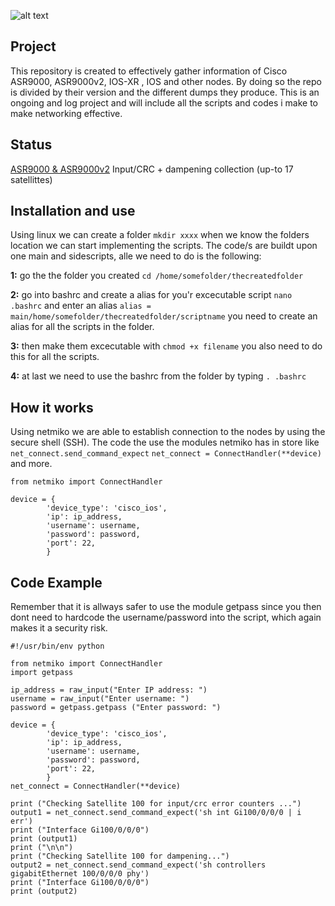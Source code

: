 ![alt text](https://imgur.com/LxImKqy.png)

## Project
This repository is created to effectively gather information of Cisco ASR9000, ASR9000v2, IOS-XR , IOS and other nodes. By doing so the repo is divided by their version and the different dumps they produce. This is an ongoing and log project and will include all the scripts and codes i make to make networking effective. 

## Status 
[ASR9000 & ASR9000v2](https://github.com/Sebhol95/Simplify_NetOps/tree/master/ASR9000_ASR9000v2/Input_CRC_and_dampening) Input/CRC + dampening collection (up-to 17 satellittes)

## Installation and use
Using linux we can create a folder ```mkdir xxxx``` when we know the folders location we can start implementing the scripts. The code/s are buildt upon one main and sidescripts, alle we need to do is the following: 

**1:** go the the folder you created ```cd /home/somefolder/thecreatedfolder```

**2:** go into bashrc and create a alias for you'r excecutable script ```nano .bashrc``` and enter an alias ```alias = main/home/somefolder/thecreatedfolder/scriptname``` you need to create an alias for all the scripts in the folder. 

**3:** then make them excecutable with ```chmod +x filename``` you also need to do this for all the scripts.

**4:** at last we need to use the bashrc from the folder by typing ```. .bashrc```

## How it works
Using netmiko we are able to establish connection to the nodes by using the secure shell (SSH). The code the use the modules netmiko has in store like ```net_connect.send_command_expect``` ```net_connect = ConnectHandler(**device)``` and more. 
```
from netmiko import ConnectHandler

device = {
        'device_type': 'cisco_ios',
        'ip': ip_address,
        'username': username,
        'password': password,
        'port': 22,
        }
```

## Code Example
Remember that it is allways safer to use the module getpass since you then dont need to hardcode the username/password into the script, which again makes it a security risk. 
```
#!/usr/bin/env python

from netmiko import ConnectHandler
import getpass

ip_address = raw_input("Enter IP address: ")
username = raw_input("Enter username: ")
password = getpass.getpass ("Enter password: ")

device = {
        'device_type': 'cisco_ios',
        'ip': ip_address,
        'username': username,
        'password': password,
        'port': 22,
        }
net_connect = ConnectHandler(**device)

print ("Checking Satellite 100 for input/crc error counters ...")
output1 = net_connect.send_command_expect('sh int Gi100/0/0/0 | i err')
print ("Interface Gi100/0/0/0")
print (output1)
print ("\n\n")
print ("Checking Satellite 100 for dampening...")
output2 = net_connect.send_command_expect('sh controllers gigabitEthernet 100/0/0/0 phy')
print ("Interface Gi100/0/0/0")
print (output2)
